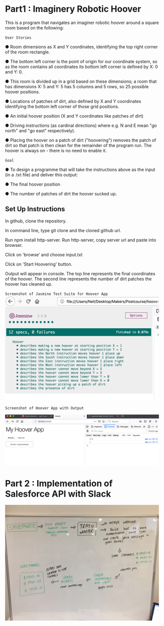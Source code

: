 # Part1 : Imaginery Robotic Hoover

This is a program that navigates an imaginer robotic hoover around a square room based on the following:

`User Stories`

● Room dimensions as ​X and Y coordinates​, identifying the top right corner of the room rectangle.  

● The bottom left corner is the point of origin for our coordinate system, so as the room contains all coordinates its bottom left corner is defined by X: 0 and Y: 0.

● This room is divided up in a grid based on these dimensions; a room that has dimensions X: 5 and Y: 5 has 5 columns and 5 rows, so 25 possible hoover positions.


● Locations of patches of dirt, also defined by X and Y coordinates identifying the bottom left corner of those grid positions.


● An initial hoover position (X and Y coordinates like patches of dirt)


● Driving instructions (as ​cardinal directions​) where e.g. N and E mean "go north"
and "go east" respectively).

● Placing the hoover on a patch of dirt ("hoovering") removes the patch of dirt so that patch is then clean for the remainder of the program run. The hoover is always on - there is no need to enable it.

`Goal`

● To design a programme that will take the instructions above as the input (in a .txt file) and deliver this output:

  ● The final hoover position
  
  ● The number of patches of dirt the hoover sucked up.

## Set Up Instructions

In github, clone the repository.

In command line, type git clone and the cloned github url.

Run npm install http-server. Run http-server, copy server url  and paste into browser. 

Click on 'browse' and choose input.txt

Click on 'Start Hoovering' button.

Output will appear in console. The top line represents the final coordinates of the hoover. The second line represents the number of dirt patches the hoover has cleaned up. 

`Screenshot of Jasmine Test Suite for Hoover App`
![Tests](https://github.com/neilcam4/hoover_tech_test/blob/master/HooverTests.png "Tests")

`Screenshot of Hoover App with Output`


![Output](https://github.com/neilcam4/hoover_tech_test/blob/master/hoover_app.png "Output")

# Part 2 : Implementation of Salesforce API with Slack 

![Flow Chart](https://github.com/neilcam4/hoover_tech_test/blob/master/flow_chart.JPG "Output")
